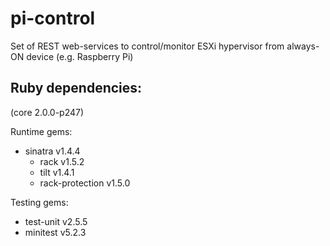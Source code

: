 pi-control
==========

Set of REST web-services to control/monitor ESXi hypervisor from always-ON device (e.g. Raspberry Pi)

Ruby dependencies:
------------------
(core 2.0.0-p247)

Runtime gems:
- sinatra v1.4.4
  - rack v1.5.2
  - tilt v1.4.1
  - rack-protection v1.5.0

Testing gems:
- test-unit v2.5.5
- minitest v5.2.3